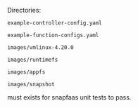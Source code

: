Directories:

`example-controller-config.yaml`

`example-function-configs.yaml`

`images/vmlinux-4.20.0`

`images/runtimefs`

`images/appfs`

`images/snapshot`

must exists for snapfaas unit tests to pass.

